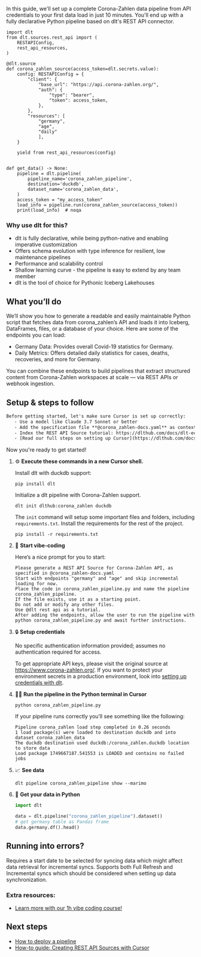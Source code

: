 In this guide, we'll set up a complete Corona-Zahlen data pipeline from API credentials to your first data load in just 10 minutes. You'll end up with a fully declarative Python pipeline based on dlt's REST API connector.

```python-outcome
import dlt
from dlt.sources.rest_api import (
    RESTAPIConfig,
    rest_api_resources,
)

@dlt.source
def corona_zahlen_source(access_token=dlt.secrets.value):
    config: RESTAPIConfig = {
        "client": {
            "base_url": "https://api.corona-zahlen.org/",
            "auth": {
                "type": "bearer",
                "token": access_token,
            },
        },
        "resources": [
            "germany",
            "age",
            "daily"
            ],
    }

    yield from rest_api_resources(config)


def get_data() -> None:
    pipeline = dlt.pipeline(
        pipeline_name='corona_zahlen_pipeline',
        destination='duckdb',
        dataset_name='corona_zahlen_data', 
    )
    access_token = "my_access_token"
    load_info = pipeline.run(corona_zahlen_source(access_token))
    print(load_info)  # noqa
```

### Why use dlt for this?

- dlt is fully declarative, while being python-native and enabling imperative customization
- Offers schema evolution with type inference for resilient, low maintenance pipelines
- Performance and scalability control
- Shallow learning curve - the pipeline is easy to extend by any team member
- dlt is the tool of choice for Pythonic Iceberg Lakehouses

## What you’ll do

We’ll show you how to generate a readable and easily maintainable Python script that fetches data from corona_zahlen’s API and loads it into Iceberg, DataFrames, files, or a database of your choice. Here are some of the endpoints you can load:

- Germany Data: Provides overall Covid-19 statistics for Germany.
- Daily Metrics: Offers detailed daily statistics for cases, deaths, recoveries, and more for Germany.

You can combine these endpoints to build pipelines that extract structured content from Corona-Zahlen workspaces at scale — via REST APIs or webhook ingestion.

## Setup & steps to follow

```default
Before getting started, let's make sure Cursor is set up correctly:
   - Use a model like Claude 3.7 Sonnet or better
   - Add the specification file **@corona_zahlen-docs.yaml** as context
   - Index the REST API Source tutorial: https://dlthub.com/docs/dlt-ecosystem/verified-sources/rest_api/ and add it to context as **@dlt rest api**
   - [Read our full steps on setting up Cursor](https://dlthub.com/docs/dlt-ecosystem/llm-tooling/cursor-restapi#23-configuring-cursor-with-documentation)
```

Now you're ready to get started! 

1. ⚙️ **Execute these commands in a new Cursor shell.**
    
    Install dlt with duckdb support:
    ```shell
    pip install dlt
    ```

    Initialize a dlt pipeline with Corona-Zahlen support.
    ```shell
    dlt init dlthub:corona_zahlen duckdb
    ```

    The `init` command will setup some important files and folders, including `requirements.txt`. Install the requirements for the rest of the project.
    ```shell
    pip install -r requirements.txt
    ```
    
2. 🤠 **Start vibe-coding**
    
    Here’s a nice prompt for you to start: 
    
    ```prompt
    Please generate a REST API Source for Corona-Zahlen API, as specified in @corona_zahlen-docs.yaml 
    Start with endpoints "germany" and "age" and skip incremental loading for now. 
    Place the code in corona_zahlen_pipeline.py and name the pipeline corona_zahlen_pipeline. 
    If the file exists, use it as a starting point. 
    Do not add or modify any other files. 
    Use @dlt rest api as a tutorial. 
    After adding the endpoints, allow the user to run the pipeline with python corona_zahlen_pipeline.py and await further instructions.
    ```

    
3. 🔒 **Setup credentials** 
    
    No specific authentication information provided; assumes no authentication required for access.
    
    To get appropriate API keys, please visit the original source at https://www.corona-zahlen.org/.
    If you want to protect your environment secrets in a production environment, look into [setting up credentials with dlt](https://dlthub.com/docs/walkthroughs/add_credentials).
    
4. 🏃‍♀️ **Run the pipeline in the Python terminal in Cursor**
    
    ```shell
    python corona_zahlen_pipeline.py
    ```
    
    If your pipeline runs correctly you’ll see something like the following:
    
    ```shell
    Pipeline corona_zahlen load step completed in 0.26 seconds
    1 load package(s) were loaded to destination duckdb and into dataset corona_zahlen_data
    The duckdb destination used duckdb:/corona_zahlen.duckdb location to store data
    Load package 1749667187.541553 is LOADED and contains no failed jobs
    ```
    
5. 📈 **See data**
    
    ```shell
    dlt pipeline corona_zahlen_pipeline show --marimo
    ```
    
6. 🐍 **Get your data in Python**
    
    ```python
    import dlt

   data = dlt.pipeline("corona_zahlen_pipeline").dataset()
   # get germany table as Pandas frame
   data.germany.df().head()
    ```

## Running into errors?

Requires a start date to be selected for syncing data which might affect data retrieval for incremental syncs. Supports both Full Refresh and Incremental syncs which should be considered when setting up data synchronization.

### Extra resources:

- [Learn more with our 1h vibe coding course!](https://www.youtube.com/watch?v=GGid70rnJuM)

## Next steps

- [How to deploy a pipeline](https://dlthub.com/docs/walkthroughs/deploy-a-pipeline)
- [How-to guide: Creating REST API Sources with Cursor](https://dlthub.com/docs/dlt-ecosystem/llm-tooling/cursor-restapi)